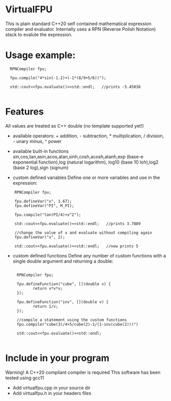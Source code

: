 # VirtualFPU

This is plain standard C++20 self contained mathematical expression compiler and evaluator.
Internally uses a RPN (Reverse Polish Notation) stack to evalute the expression.

# Usage example:

```
  RPNCompiler fpu;        
        
  fpu.compile("4*sin(-1.2)+(-1*(8/9+5/6))");
       
  std::cout<<fpu.evaluate()<<std::endl;   //prints -5.45038
  
```

# Features

All values are treated as C++ double (no template supported yet!)

- available operators:
  \+ addition, - subtraction, * multiplication, / division, - unary minus, ^ power
- available built-in functions
  sin,cos,tan,asin,acos,atan,sinh,cosh,acosh,atanh,exp (base-e exponential function),log (natural logarithm), log10 (base 10 loh),log2 (base 2 log),sign (signum)  
  
- custom defined variables
  Define one or more variables and use in the expression:
  
```
    RPNCompiler fpu;      

    fpu.defineVar("x", 1.67);
    fpu.defineVar("PI", M_PI);
    
    fpu.compile("tan(PI/4)+x^2");
    
    std::cout<<fpu.evaluate()<<std::endl;   //prints 3.7889
    
    //change the value of x and evaluate without compiling again  
    fpu.defineVar("x", 2);
    
    std::cout<<fpu.evaluate()<<std::endl;   //now prints 5                     

```

- custom defined functions
 Define any number of custom functions with a single double argument and returning a double:

```
    
     RPNCompiler fpu; 

     fpu.defineFunction("cube", [](double v) {
            return v*v*v;
     });
        
     fpu.defineFunction("inv", [](double v) {
            return 1/v;
     });

     //compile a statement using the custom functions
     fpu.compile("cube(3)/4+5/cube(2)-1/(1-inv(cube(2)))")

     std::cout<<fpu.evaluate()<<std::endl;


```



# Include in your program

Warning! A C++20 compliant compiler is required
This software has been tested using gcc11

- Add virtualfpu.cpp in your source dir
- Add virtualfpu.h in your headers files






  
  

